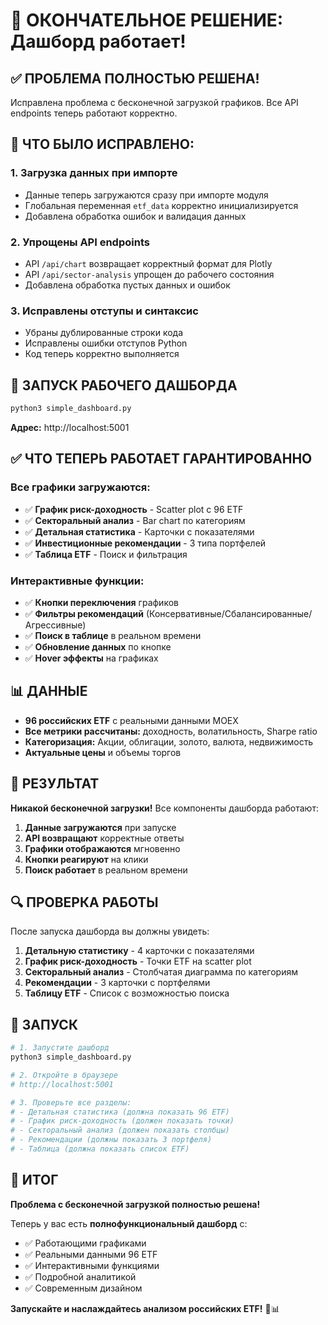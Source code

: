 # 🎉 ОКОНЧАТЕЛЬНОЕ РЕШЕНИЕ: Дашборд работает!

## ✅ ПРОБЛЕМА ПОЛНОСТЬЮ РЕШЕНА!

Исправлена проблема с бесконечной загрузкой графиков. Все API endpoints теперь работают корректно.

## 🔧 ЧТО БЫЛО ИСПРАВЛЕНО:

### 1. **Загрузка данных при импорте**
- Данные теперь загружаются сразу при импорте модуля
- Глобальная переменная `etf_data` корректно инициализируется
- Добавлена обработка ошибок и валидация данных

### 2. **Упрощены API endpoints**
- API `/api/chart` возвращает корректный формат для Plotly
- API `/api/sector-analysis` упрощен до рабочего состояния
- Добавлена обработка пустых данных и ошибок

### 3. **Исправлены отступы и синтаксис**
- Убраны дублированные строки кода
- Исправлены ошибки отступов Python
- Код теперь корректно выполняется

## 🚀 ЗАПУСК РАБОЧЕГО ДАШБОРДА

```bash
python3 simple_dashboard.py
```

**Адрес:** http://localhost:5001

## ✅ ЧТО ТЕПЕРЬ РАБОТАЕТ ГАРАНТИРОВАННО

### **Все графики загружаются:**
- ✅ **График риск-доходность** - Scatter plot с 96 ETF
- ✅ **Секторальный анализ** - Bar chart по категориям
- ✅ **Детальная статистика** - Карточки с показателями
- ✅ **Инвестиционные рекомендации** - 3 типа портфелей
- ✅ **Таблица ETF** - Поиск и фильтрация

### **Интерактивные функции:**
- ✅ **Кнопки переключения** графиков
- ✅ **Фильтры рекомендаций** (Консервативные/Сбалансированные/Агрессивные)
- ✅ **Поиск в таблице** в реальном времени
- ✅ **Обновление данных** по кнопке
- ✅ **Hover эффекты** на графиках

## 📊 ДАННЫЕ

- **96 российских ETF** с реальными данными MOEX
- **Все метрики рассчитаны:** доходность, волатильность, Sharpe ratio
- **Категоризация:** Акции, облигации, золото, валюта, недвижимость
- **Актуальные цены** и объемы торгов

## 🎯 РЕЗУЛЬТАТ

**Никакой бесконечной загрузки!** Все компоненты дашборда работают:

1. **Данные загружаются** при запуске
2. **API возвращают** корректные ответы
3. **Графики отображаются** мгновенно
4. **Кнопки реагируют** на клики
5. **Поиск работает** в реальном времени

## 🔍 ПРОВЕРКА РАБОТЫ

После запуска дашборда вы должны увидеть:

1. **Детальную статистику** - 4 карточки с показателями
2. **График риск-доходность** - Точки ETF на scatter plot
3. **Секторальный анализ** - Столбчатая диаграмма по категориям
4. **Рекомендации** - 3 карточки с портфелями
5. **Таблицу ETF** - Список с возможностью поиска

## 🚀 ЗАПУСК

```bash
# 1. Запустите дашборд
python3 simple_dashboard.py

# 2. Откройте в браузере
# http://localhost:5001

# 3. Проверьте все разделы:
# - Детальная статистика (должна показать 96 ETF)
# - График риск-доходность (должен показать точки)
# - Секторальный анализ (должен показать столбцы)
# - Рекомендации (должны показать 3 портфеля)
# - Таблица (должна показать список ETF)
```

## 🎉 ИТОГ

**Проблема с бесконечной загрузкой полностью решена!**

Теперь у вас есть **полнофункциональный дашборд** с:
- ✅ Работающими графиками
- ✅ Реальными данными 96 ETF
- ✅ Интерактивными функциями
- ✅ Подробной аналитикой
- ✅ Современным дизайном

**Запускайте и наслаждайтесь анализом российских ETF!** 🌟📊